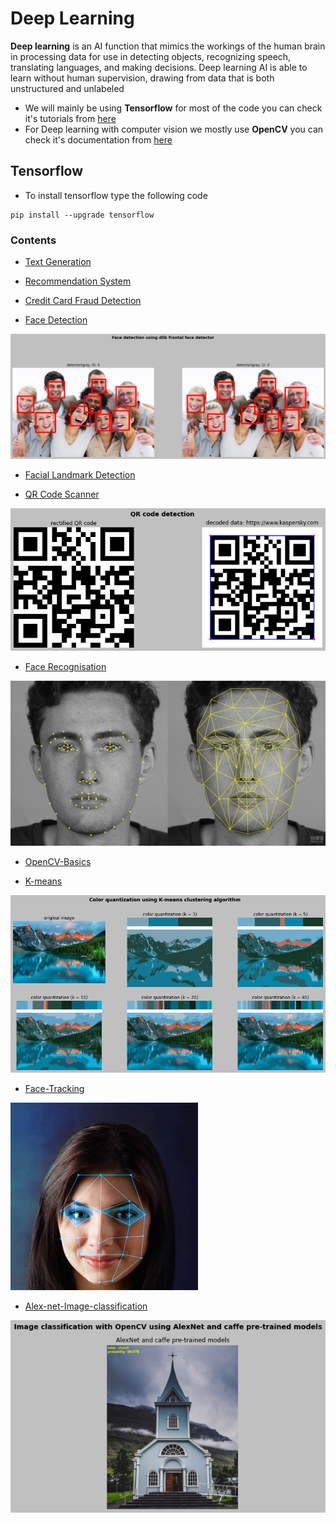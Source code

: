 # Deep Learning
**Deep learning** is an AI function that mimics the workings of the human brain in processing data for use in detecting objects, recognizing speech, translating languages, and making decisions. Deep learning AI is able to learn without human supervision, drawing from data that is both unstructured and unlabeled


* We will mainly be using **Tensorflow**  for most of the code you can check it's tutorials from [here](https://www.tensorflow.org/tutorials)
* For Deep learning with computer vision we mostly use **OpenCV** you can check it's documentation from [here](https://opencv.org/)


## Tensorflow

* To install tensorflow type the following code

```
pip install --upgrade tensorflow
```

### Contents


* [Text Generation](https://github.com/Pavankunchala/Deep-Learning/tree/master/Text-Generation)

* [Recommendation System](https://github.com/Pavankunchala/Deep-Learning/tree/master/Recommendation%20System)

* [Credit Card Fraud Detection](https://github.com/Pavankunchala/Deep-Learning/tree/master/Credit%20Card%20Fraud%20Detection)

* [Face Detection](https://github.com/Pavankunchala/Deep-Learning/tree/master/Face-Detection-All%20Models)

 ![Face-Detection-img](https://github.com/Pavankunchala/Deep-Learning/blob/master/Face-Detection-All%20Models/Face_detection_dlib/dlib_soln.png)
 
* [Facial Landmark Detection](https://github.com/Pavankunchala/Deep-Learning/tree/master/Facial_landmarks)

* [QR Code Scanner](https://github.com/Pavankunchala/Deep-Learning/tree/master/QR_Code_Detection)

![QR-code-img](https://github.com/Pavankunchala/Deep-Learning/blob/master/QR_Code_Detection/qr_solution.png)

* [Face Recognisation](https://github.com/Pavankunchala/Deep-Learning/tree/master/Face-Recognisation)

![Face-Recog-img](https://github.com/Pavankunchala/Deep-Learning/blob/master/Face-Recognisation/img.jpg)

* [OpenCV-Basics](https://github.com/Pavankunchala/Deep-Learning/tree/master/Open-CV_Basics)

* [K-means](https://github.com/Pavankunchala/Deep-Learning/tree/master/K-means)

![color_quantization_k](https://github.com/Pavankunchala/Deep-Learning/blob/master/K-means/solution_color_quantization.png)

* [Face-Tracking](https://github.com/Pavankunchala/Deep-Learning/tree/master/Face-Tracking)

![face-tracking](https://github.com/Pavankunchala/Deep-Learning/blob/master/Face-Tracking/FaceTracking.jpg)

* [Alex-net-Image-classification](https://github.com/Pavankunchala/Deep-Learning/tree/master/Alexnet-OpenCV)

![alex-net](https://github.com/Pavankunchala/Deep-Learning/blob/master/Alexnet-OpenCV/alexnet_soln.png)










